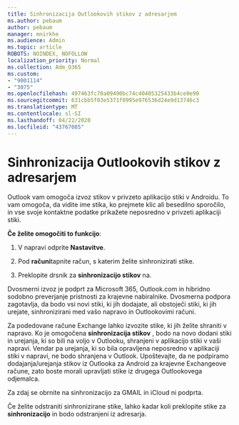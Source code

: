 ```yaml
---
title: Sinhronizacija Outlookovih stikov z adresarjem
ms.author: pebaum
author: pebaum
manager: mnirkhe
ms.audience: Admin
ms.topic: article
ROBOTS: NOINDEX, NOFOLLOW
localization_priority: Normal
ms.collection: Adm_O365
ms.custom:
- "9001114"
- "3075"
ms.openlocfilehash: 497463fc70a09490bc74c40405325433b4ce0e90
ms.sourcegitcommit: 631cbb5f03e5371f0995e976536d24e9d13746c3
ms.translationtype: MT
ms.contentlocale: sl-SI
ms.lasthandoff: 04/22/2020
ms.locfileid: "43767085"
---
```

# <a name="sync-my-outlook-contacts-to-my-address-book"></a>Sinhronizacija Outlookovih stikov z adresarjem

Outlook vam omogoča izvoz stikov v privzeto aplikacijo stiki v Androidu. To vam omogoča, da vidite ime stika, ko prejmete klic ali besedilno sporočilo, in vse svoje kontaktne podatke prikažete neposredno v privzeti aplikaciji stiki.
 
**Če želite omogočiti to funkcijo**:
 
1. V napravi odprite **Nastavitve**.

2. Pod **računi**tapnite račun, s katerim želite sinhronizirati stike.

3. Preklopite drsnik za **sinhronizacijo stikov** na.
 
Dvosmerni izvoz je podprt za Microsoft 365, Outlook.com in hibridno sodobno preverjanje pristnosti za krajevne nabiralnike. Dvosmerna podpora zagotavlja, da bodo vsi novi stiki, ki jih dodajate, ali obstoječi stiki, ki jih urejate, sinhronizirani med vašo napravo in Outlookovimi računi.
 
Za podedovane račune Exchange lahko izvozite stike, ki jih želite shraniti v napravo. Ko je omogočena **sinhronizacija stikov** , bodo na novo dodani stiki in urejanja, ki so bili na voljo v Outlooku, shranjeni v aplikacijo stiki v vaši napravi. Vendar pa urejanja, ki so bila opravljena neposredno v aplikaciji stiki v napravi, ne bodo shranjena v Outlook. Upoštevajte, da ne podpiramo dodajanja/urejanja stikov iz Outlooka za Android za krajevne Exchangeove račune, zato boste morali upravljati stike iz drugega Outlookovega odjemalca.
 
Za zdaj se obrnite na sinhronizacijo za GMAIL in iCloud ni podprta.
 
Če želite odstraniti sinhronizirane stike, lahko kadar koli preklopite stike za **sinhronizacijo** in bodo odstranjeni iz adresarja.
